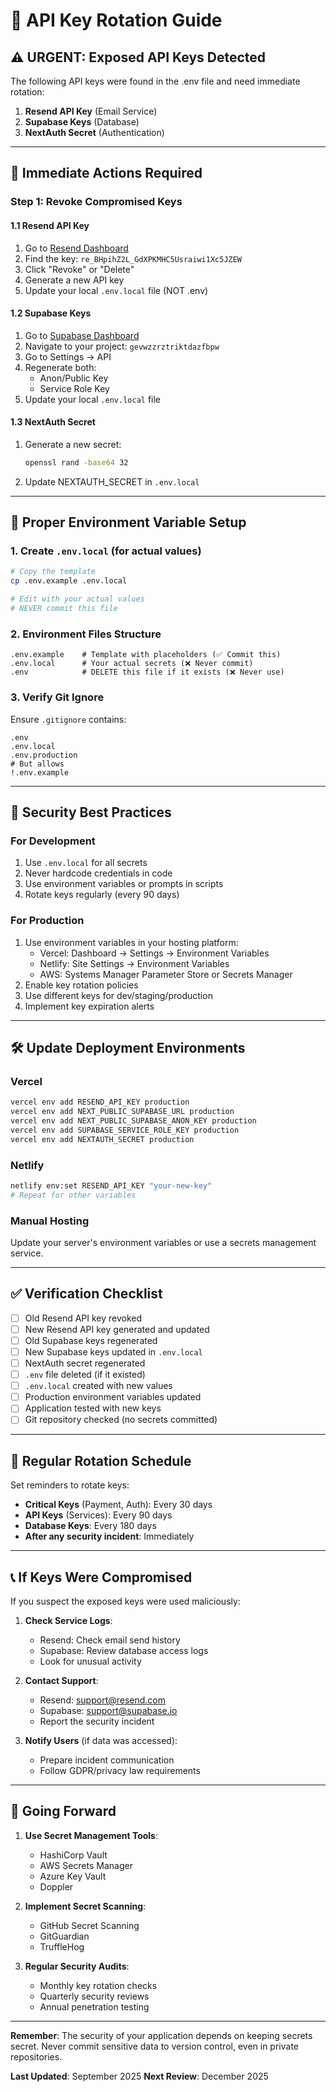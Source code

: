# 🔑 API Key Rotation Guide

## ⚠️ URGENT: Exposed API Keys Detected

The following API keys were found in the .env file and need immediate rotation:

1. **Resend API Key** (Email Service)
2. **Supabase Keys** (Database)
3. **NextAuth Secret** (Authentication)

---

## 🚨 Immediate Actions Required

### Step 1: Revoke Compromised Keys

#### 1.1 Resend API Key
1. Go to [Resend Dashboard](https://resend.com/api-keys)
2. Find the key: `re_BHpihZ2L_GdXPKMHC5Usraiwi1Xc5JZEW`
3. Click "Revoke" or "Delete"
4. Generate a new API key
5. Update your local `.env.local` file (NOT .env)

#### 1.2 Supabase Keys
1. Go to [Supabase Dashboard](https://app.supabase.com)
2. Navigate to your project: `gevwzzrztriktdazfbpw`
3. Go to Settings → API
4. Regenerate both:
   - Anon/Public Key
   - Service Role Key
5. Update your local `.env.local` file

#### 1.3 NextAuth Secret
1. Generate a new secret:
   ```bash
   openssl rand -base64 32
   ```
2. Update NEXTAUTH_SECRET in `.env.local`

---

## 📝 Proper Environment Variable Setup

### 1. Create `.env.local` (for actual values)
```bash
# Copy the template
cp .env.example .env.local

# Edit with your actual values
# NEVER commit this file
```

### 2. Environment Files Structure
```
.env.example    # Template with placeholders (✅ Commit this)
.env.local      # Your actual secrets (❌ Never commit)
.env            # DELETE this file if it exists (❌ Never use)
```

### 3. Verify Git Ignore
Ensure `.gitignore` contains:
```
.env
.env.local
.env.production
# But allows
!.env.example
```

---

## 🔐 Security Best Practices

### For Development
1. Use `.env.local` for all secrets
2. Never hardcode credentials in code
3. Use environment variables or prompts in scripts
4. Rotate keys regularly (every 90 days)

### For Production
1. Use environment variables in your hosting platform:
   - Vercel: Dashboard → Settings → Environment Variables
   - Netlify: Site Settings → Environment Variables
   - AWS: Systems Manager Parameter Store or Secrets Manager
2. Enable key rotation policies
3. Use different keys for dev/staging/production
4. Implement key expiration alerts

---

## 🛠️ Update Deployment Environments

### Vercel
```bash
vercel env add RESEND_API_KEY production
vercel env add NEXT_PUBLIC_SUPABASE_URL production
vercel env add NEXT_PUBLIC_SUPABASE_ANON_KEY production
vercel env add SUPABASE_SERVICE_ROLE_KEY production
vercel env add NEXTAUTH_SECRET production
```

### Netlify
```bash
netlify env:set RESEND_API_KEY "your-new-key"
# Repeat for other variables
```

### Manual Hosting
Update your server's environment variables or use a secrets management service.

---

## ✅ Verification Checklist

- [ ] Old Resend API key revoked
- [ ] New Resend API key generated and updated
- [ ] Old Supabase keys regenerated
- [ ] New Supabase keys updated in `.env.local`
- [ ] NextAuth secret regenerated
- [ ] `.env` file deleted (if it existed)
- [ ] `.env.local` created with new values
- [ ] Production environment variables updated
- [ ] Application tested with new keys
- [ ] Git repository checked (no secrets committed)

---

## 🔄 Regular Rotation Schedule

Set reminders to rotate keys:
- **Critical Keys** (Payment, Auth): Every 30 days
- **API Keys** (Services): Every 90 days
- **Database Keys**: Every 180 days
- **After any security incident**: Immediately

---

## 📞 If Keys Were Compromised

If you suspect the exposed keys were used maliciously:

1. **Check Service Logs**:
   - Resend: Check email send history
   - Supabase: Review database access logs
   - Look for unusual activity

2. **Contact Support**:
   - Resend: support@resend.com
   - Supabase: support@supabase.io
   - Report the security incident

3. **Notify Users** (if data was accessed):
   - Prepare incident communication
   - Follow GDPR/privacy law requirements

---

## 🚀 Going Forward

1. **Use Secret Management Tools**:
   - HashiCorp Vault
   - AWS Secrets Manager
   - Azure Key Vault
   - Doppler

2. **Implement Secret Scanning**:
   - GitHub Secret Scanning
   - GitGuardian
   - TruffleHog

3. **Regular Security Audits**:
   - Monthly key rotation checks
   - Quarterly security reviews
   - Annual penetration testing

---

**Remember**: The security of your application depends on keeping secrets secret. Never commit sensitive data to version control, even in private repositories.

**Last Updated**: September 2025
**Next Review**: December 2025